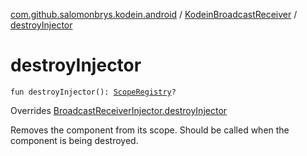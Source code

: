 [com.github.salomonbrys.kodein.android](../index.md) / [KodeinBroadcastReceiver](index.md) / [destroyInjector](.)

# destroyInjector

`fun destroyInjector(): `[`ScopeRegistry`](../../com.github.salomonbrys.kodein/-scope-registry/index.md)`?`

Overrides [BroadcastReceiverInjector.destroyInjector](../-broadcast-receiver-injector/destroy-injector.md)

Removes the component from its scope. Should be called when the component is being destroyed.

